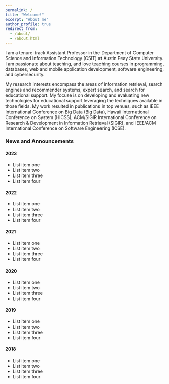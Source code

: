 ```yaml
---
permalink: /
title: "Welcome!"
excerpt: "About me"
author_profile: true
redirect_from: 
  - /about/
  - /about.html
---
```

I am a tenure-track Assistant Professor in the Department of Computer Science and Information Technology (CSIT) at Austin Peay State University. I am passionate about teaching, and love teaching courses in programming, databases, web and mobile application development, software engineering, and  cybersecurity.

My research interests encompass the areas of information retrieval, search engines and recommender systems, expert search, and search for educational support. My focuse is on developing and evaluating new technologies for educational support leveraging the techniques available in those ﬁelds. My work resulted in publications in top venues, such as IEEE International Conference on Big Data (Big Data), Hawaii International Conference on System (HICSS), ACM/SIGIR International Conference on Research & Development in Information Retrieval (SIGIR), and IEEE/ACM International Conference on Software Engineering (ICSE). 


### News and Announcements
#### 2023
  * List item one    
  * List item two
  * List item three
  * List item four
#### 2022
  * List item one    
  * List item two
  * List item three
  * List item four
#### 2021
  * List item one    
  * List item two
  * List item three
  * List item four
#### 2020
  * List item one    
  * List item two
  * List item three
  * List item four
#### 2019
  * List item one    
  * List item two
  * List item three
  * List item four
#### 2018
  * List item one    
  * List item two
  * List item three
  * List item four
